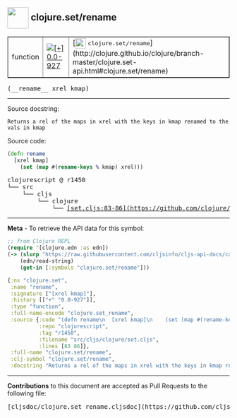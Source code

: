 ## <img width="48px" valign="middle" src="http://i.imgur.com/Hi20huC.png"> clojure.set/rename

 <table border="1">
<tr>

<td>function</td>
<td><a href="https://github.com/cljsinfo/cljs-api-docs/tree/0.0-927"><img valign="middle" alt="[+] 0.0-927" src="https://img.shields.io/badge/+-0.0--927-lightgrey.svg"></a> </td>
<td>
[<img height="24px" valign="middle" src="http://i.imgur.com/1GjPKvB.png"> <samp>clojure.set/rename</samp>](http://clojure.github.io/clojure/branch-master/clojure.set-api.html#clojure.set/rename)
</td>
</tr>
</table>

 <samp>
(__rename__ xrel kmap)<br>
</samp>

---




Source docstring:

```
Returns a rel of the maps in xrel with the keys in kmap renamed to the vals in kmap
```

Source code:

```clj
(defn rename
  [xrel kmap]
    (set (map #(rename-keys % kmap) xrel)))
```

 <pre>
clojurescript @ r1450
└── src
    └── cljs
        └── clojure
            └── <ins>[set.cljs:83-86](https://github.com/clojure/clojurescript/blob/r1450/src/cljs/clojure/set.cljs#L83-L86)</ins>
</pre>


---

__Meta__ - To retrieve the API data for this symbol:

```clj
;; from Clojure REPL
(require '[clojure.edn :as edn])
(-> (slurp "https://raw.githubusercontent.com/cljsinfo/cljs-api-docs/catalog/cljs-api.edn")
    (edn/read-string)
    (get-in [:symbols "clojure.set/rename"]))
```

```clj
{:ns "clojure.set",
 :name "rename",
 :signature ["[xrel kmap]"],
 :history [["+" "0.0-927"]],
 :type "function",
 :full-name-encode "clojure.set_rename",
 :source {:code "(defn rename\n  [xrel kmap]\n    (set (map #(rename-keys % kmap) xrel)))",
          :repo "clojurescript",
          :tag "r1450",
          :filename "src/cljs/clojure/set.cljs",
          :lines [83 86]},
 :full-name "clojure.set/rename",
 :clj-symbol "clojure.set/rename",
 :docstring "Returns a rel of the maps in xrel with the keys in kmap renamed to the vals in kmap"}

```

---

__Contributions__ to this document are accepted as Pull Requests to the following file:

 <pre>
[cljsdoc/clojure.set_rename.cljsdoc](https://github.com/cljsinfo/cljs-api-docs/blob/master/cljsdoc/clojure.set_rename.cljsdoc)
</pre>

